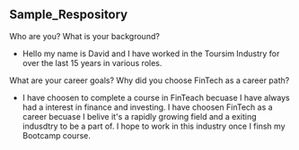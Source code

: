 ## Sample_Respository 

Who are you? What is your background?

- Hello my name is David and I have worked in the Toursim Industry for over the last 15 years in various roles. 

What are your career goals? Why did you choose FinTech as a career path?

- I have choosen to complete a course in FinTeach becuase I have always had a interest in finance and investing. I have choosen FinTech as a career becuase I belive it's a  rapidly growing field and a exiting indusdtry to be a part of. I hope to work in this industry once I finsh my Bootcamp course.

